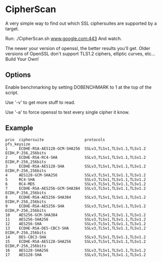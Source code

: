 CipherScan
==========
A very simple way to find out which SSL ciphersuites are supported by a target.

Run: ./CipherScan.sh www.google.com:443
And watch.

The newer your version of openssl, the better results you'll get. Older versions
of OpenSSL don't support TLS1.2 ciphers, elliptic curves, etc... Build Your Own!

Options
-------
Enable benchmarking by setting DOBENCHMARK to 1 at the top of the script.

Use '-v' to get more stuff to read.

Use '-a' to force openssl to test every single cipher it know.


Example
-------

```
prio  ciphersuite                  protocols                    pfs_keysize
1     ECDHE-RSA-AES128-GCM-SHA256  SSLv3,TLSv1,TLSv1.1,TLSv1.2  ECDH,P-256,256bits
2     ECDHE-RSA-RC4-SHA            SSLv3,TLSv1,TLSv1.1,TLSv1.2  ECDH,P-256,256bits
3     ECDHE-RSA-AES128-SHA         SSLv3,TLSv1,TLSv1.1,TLSv1.2  ECDH,P-256,256bits
4     AES128-GCM-SHA256            SSLv3,TLSv1,TLSv1.1,TLSv1.2
5     RC4-SHA                      SSLv3,TLSv1,TLSv1.1,TLSv1.2
6     RC4-MD5                      SSLv3,TLSv1,TLSv1.1,TLSv1.2
7     ECDHE-RSA-AES256-GCM-SHA384  SSLv3,TLSv1,TLSv1.1,TLSv1.2  ECDH,P-256,256bits
8     ECDHE-RSA-AES256-SHA384      SSLv3,TLSv1,TLSv1.1,TLSv1.2  ECDH,P-256,256bits
9     ECDHE-RSA-AES256-SHA         SSLv3,TLSv1,TLSv1.1,TLSv1.2  ECDH,P-256,256bits
10    AES256-GCM-SHA384            SSLv3,TLSv1,TLSv1.1,TLSv1.2
11    AES256-SHA256                SSLv3,TLSv1,TLSv1.1,TLSv1.2
12    AES256-SHA                   SSLv3,TLSv1,TLSv1.1,TLSv1.2
13    ECDHE-RSA-DES-CBC3-SHA       SSLv3,TLSv1,TLSv1.1,TLSv1.2  ECDH,P-256,256bits
14    DES-CBC3-SHA                 SSLv3,TLSv1,TLSv1.1,TLSv1.2
15    ECDHE-RSA-AES128-SHA256      SSLv3,TLSv1,TLSv1.1,TLSv1.2  ECDH,P-256,256bits
16    AES128-SHA256                SSLv3,TLSv1,TLSv1.1,TLSv1.2
17    AES128-SHA                   SSLv3,TLSv1,TLSv1.1,TLSv1.2
```
